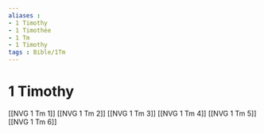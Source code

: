```yaml
---
aliases : 
- 1 Timothy
- 1 Timothée
- 1 Tm
- 1 Timothy
tags : Bible/1Tm
---
```


# 1 Timothy

[[NVG 1 Tm 1]]
[[NVG 1 Tm 2]]
[[NVG 1 Tm 3]]
[[NVG 1 Tm 4]]
[[NVG 1 Tm 5]]
[[NVG 1 Tm 6]]
